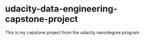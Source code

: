# udacity-data-engineering-capstone-project
This is my capstone project from the udacity nanodegree program
